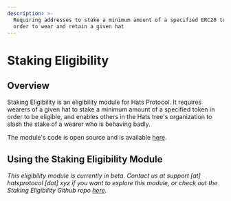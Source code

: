 ```yaml
---
description: >-
  Requiring addresses to stake a minimum amount of a specified ERC20 token in
  order to wear and retain a given hat
---
```


# Staking Eligibility

## **Overview**

Staking Eligibility is an eligibility module for Hats Protocol. It requires wearers of a given hat to stake a minimum amount of a specified token in order to be eligible, and enables others in the Hats tree's organization to slash the stake of a wearer who is behaving badly.

The module's code is open source and is available [here](https://github.com/Hats-Protocol/staking-eligibility).

## **Using the Staking Eligibility Module**

_This eligibility module is currently in beta. Contact us at support \[at] hatsprotocol \[dot] xyz if you want to explore this module, or check out the Staking Eligibility Github repo_ [_here_](https://github.com/Hats-Protocol/staking-eligibility)_._
